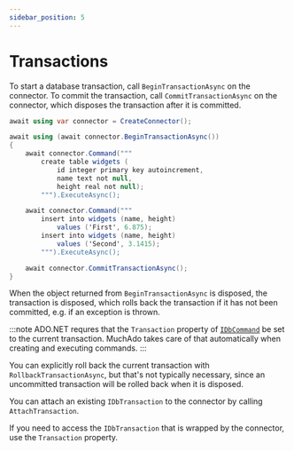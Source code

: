```yaml
---
sidebar_position: 5
---
```


# Transactions

To start a database transaction, call `BeginTransactionAsync` on the connector. To commit the transaction, call `CommitTransactionAsync` on the connector, which disposes the transaction after it is committed.

```csharp
await using var connector = CreateConnector();

await using (await connector.BeginTransactionAsync())
{
    await connector.Command("""
        create table widgets (
            id integer primary key autoincrement,
            name text not null,
            height real not null);
        """).ExecuteAsync();

    await connector.Command("""
        insert into widgets (name, height)
            values ('First', 6.875);
        insert into widgets (name, height)
            values ('Second', 3.1415);
        """).ExecuteAsync();

    await connector.CommitTransactionAsync();
}
```

When the object returned from `BeginTransactionAsync` is disposed, the transaction is disposed, which rolls back the transaction if it has not been committed, e.g. if an exception is thrown.

:::note
ADO.NET requres that the `Transaction` property of [`IDbCommand`](https://docs.microsoft.com/dotnet/api/system.data.idbcommand) be set to the current transaction. MuchAdo takes care of that automatically when creating and executing commands.
:::

You can explicitly roll back the current transaction with `RollbackTransactionAsync`, but that's not typically necessary, since an uncommitted transaction will be rolled back when it is disposed.

You can attach an existing `IDbTransaction` to the connector by calling `AttachTransaction`.

If you need to access the `IDbTransaction` that is wrapped by the connector, use the `Transaction` property.
